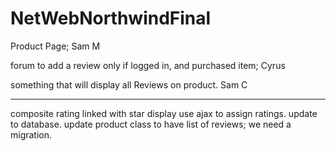 # NetWebNorthwindFinal



Product Page; Sam M

forum to add a review only if logged in, and purchased item; Cyrus

something that will display all Reviews on product. Sam C



-----------------------------------------------------
composite rating linked with star display
use ajax to assign ratings. update to database. 
update product class to have list of reviews; we need a migration.
